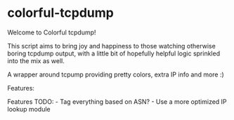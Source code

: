 # colorful-tcpdump

Welcome to Colorful tcpdump!

This script aims to bring joy and happiness to those watching
otherwise boring tcpdump output, with a little bit of hopefully
helpful logic sprinkled into the mix as well.

A wrapper around tcpump providing pretty colors, extra IP info and more :)

Features:

Features TODO:
	- Tag everything based on ASN?
	- Use a more optimized IP lookup module
